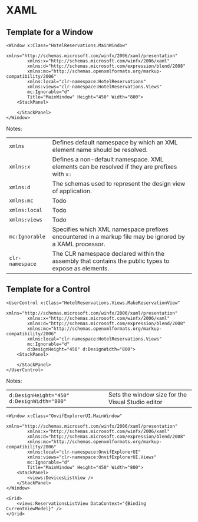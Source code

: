 # XAML

## Template for a Window

```
<Window x:Class="HotelReservations.MainWindow"
        xmlns="http://schemas.microsoft.com/winfx/2006/xaml/presentation"
        xmlns:x="http://schemas.microsoft.com/winfx/2006/xaml"
        xmlns:d="http://schemas.microsoft.com/expression/blend/2008"
        xmlns:mc="http://schemas.openxmlformats.org/markup-compatibility/2006"
        xmlns:local="clr-namespace:HotelReservations"
        xmlns:views="clr-namespace:HotelReservations.Views"
        mc:Ignorable="d"
        Title="MainWindow" Height="450" Width="800">
    <StackPanel>
        
    </StackPanel>
</Window>
```
Notes:

<table>
    <tr>
        <td><code>xmlns</code></td>
        <td>Defines default namespace by which an XML element name should be resolved.</td>
    </tr>
    <tr>
        <td><code>xmlns:x</code></td>
        <td>Defines a non-default namespace. XML elements can be resolved if they are prefixes with <code>x:</code></td>
    </tr>
    <tr>
        <td><code>xmlns:d</code></td>
        <td>The schemas used to represent the design view of application.</td>
    </tr>
    <tr>
        <td><code>xmlns:mc</code></td>
        <td>Todo</td>
    </tr>
    <tr>
        <td><code>xmlns:local</code></td>
        <td>Todo</td>
    </tr>
    <tr>
        <td><code>xmlns:views</code></td>
        <td>Todo</td>
    </tr>
    <tr>
        <td><code>mc:Ignorable</code></td>
        <td>Specifies which XML namespace prefixes encountered in a markup file may be ignored by a XAML processor.</td>
    </tr>
    <tr>
        <td><code>clr-namespace</code></td>
        <td>The CLR namespace declared within the assembly that contains the public types to expose as elements.</td>
    </tr>
</table>
  

## Template for a Control
```
<UserControl x:Class="HotelReservations.Views.MakeReservationView"
        xmlns="http://schemas.microsoft.com/winfx/2006/xaml/presentation"
        xmlns:x="http://schemas.microsoft.com/winfx/2006/xaml"
        xmlns:d="http://schemas.microsoft.com/expression/blend/2008"
        xmlns:mc="http://schemas.openxmlformats.org/markup-compatibility/2006"
        xmlns:local="clr-namespace:HotelReservations.Views"
        mc:Ignorable="d"
        d:DesignHeight="450" d:DesignWidth="800">
    <StackPanel>
        
    </StackPanel>
</UserControl>
```
Notes:
<table>
    <tr>
        <td><code>d:DesignHeight="450" d:DesignWidth="800" </code></td>
        <td>Sets the window size for the Visual Studio editor</td>
    </tr>
</table>


```
<Window x:Class="OnvifExplorerUI.MainWindow"
        xmlns="http://schemas.microsoft.com/winfx/2006/xaml/presentation"
        xmlns:x="http://schemas.microsoft.com/winfx/2006/xaml"
        xmlns:d="http://schemas.microsoft.com/expression/blend/2008"
        xmlns:mc="http://schemas.openxmlformats.org/markup-compatibility/2006"
        xmlns:local="clr-namespace:OnvifExplorerUI"
        xmlns:views="clr-namespace:OnvifExplorerUI.Views"
        mc:Ignorable="d"
        Title="MainWindow" Height="450" Width="800">
    <StackPanel>
        <views:DevicesListView />
    </StackPanel>
</Window>
```

```
<Grid>
    <views:ReservationsListView DataContext="{Binding CurrentViewModel}" />
</Grid>
```
